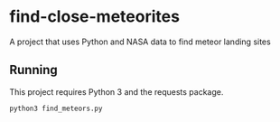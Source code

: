 # find-close-meteorites
A project that uses Python and NASA data to find meteor landing sites

## Running
This project requires Python 3 and the requests package.

`python3 find_meteors.py`